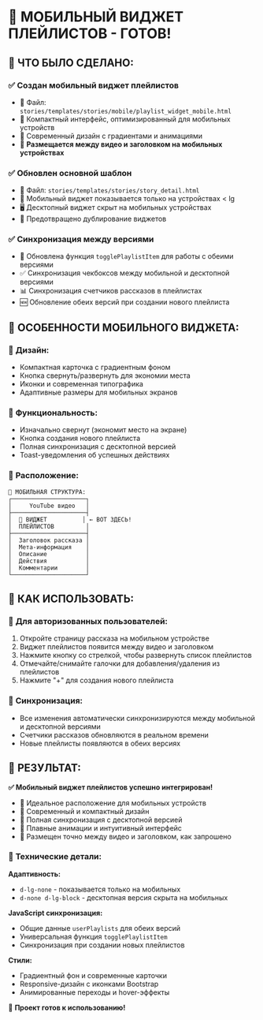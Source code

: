 # 📱 МОБИЛЬНЫЙ ВИДЖЕТ ПЛЕЙЛИСТОВ - ГОТОВ!

## 🎯 ЧТО БЫЛО СДЕЛАНО:

### ✅ **Создан мобильный виджет плейлистов**
- 📁 Файл: `stories/templates/stories/mobile/playlist_widget_mobile.html`
- 📱 Компактный интерфейс, оптимизированный для мобильных устройств
- 🎨 Современный дизайн с градиентами и анимациями
- 📍 **Размещается между видео и заголовком на мобильных устройствах**

### ✅ **Обновлен основной шаблон**
- 📁 Файл: `stories/templates/stories/story_detail.html`
- 📱 Мобильный виджет показывается только на устройствах < lg
- 🖥️ Десктопный виджет скрыт на мобильных устройствах
- 🔄 Предотвращено дублирование виджетов

### ✅ **Синхронизация между версиями**
- 🔄 Обновлена функция `togglePlaylistItem` для работы с обеими версиями
- ✅ Синхронизация чекбоксов между мобильной и десктопной версиями
- 📊 Синхронизация счетчиков рассказов в плейлистах
- 🆕 Обновление обеих версий при создании нового плейлиста

## 🎨 ОСОБЕННОСТИ МОБИЛЬНОГО ВИДЖЕТА:

### 📱 **Дизайн:**
- Компактная карточка с градиентным фоном
- Кнопка свернуть/развернуть для экономии места
- Иконки и современная типографика
- Адаптивные размеры для мобильных экранов

### 🔧 **Функциональность:**
- Изначально свернут (экономит место на экране)
- Кнопка создания нового плейлиста
- Полная синхронизация с десктопной версией
- Toast-уведомления об успешных действиях

### 🎯 **Расположение:**
```
📱 МОБИЛЬНАЯ СТРУКТУРА:
┌─────────────────────┐
│     YouTube видео   │
├─────────────────────┤
│  📱 ВИДЖЕТ          │ ← ВОТ ЗДЕСЬ!
│  ПЛЕЙЛИСТОВ         │
├─────────────────────┤
│  Заголовок рассказа │
│  Мета-информация    │
│  Описание           │
│  Действия           │
│  Комментарии        │
└─────────────────────┘
```

## 📝 КАК ИСПОЛЬЗОВАТЬ:

### 👤 **Для авторизованных пользователей:**
1. Откройте страницу рассказа на мобильном устройстве
2. Виджет плейлистов появится между видео и заголовком
3. Нажмите кнопку со стрелкой, чтобы развернуть список плейлистов
4. Отмечайте/снимайте галочки для добавления/удаления из плейлистов
5. Нажмите "+" для создания нового плейлиста

### 🔄 **Синхронизация:**
- Все изменения автоматически синхронизируются между мобильной и десктопной версиями
- Счетчики рассказов обновляются в реальном времени
- Новые плейлисты появляются в обеих версиях

## 🎉 РЕЗУЛЬТАТ:

**✅ Мобильный виджет плейлистов успешно интегрирован!**

- 📱 Идеальное расположение для мобильных устройств
- 🎨 Современный и компактный дизайн
- 🔄 Полная синхронизация с десктопной версией
- 💫 Плавные анимации и интуитивный интерфейс
- 📍 Размещен точно между видео и заголовком, как запрошено

### 🔧 **Технические детали:**

**Адаптивность:**
- `d-lg-none` - показывается только на мобильных
- `d-none d-lg-block` - десктопная версия скрыта на мобильных

**JavaScript синхронизация:**
- Общие данные `userPlaylists` для обеих версий
- Универсальная функция `togglePlaylistItem`
- Синхронизация при создании новых плейлистов

**Стили:**
- Градиентный фон и современные карточки
- Responsive-дизайн с иконками Bootstrap
- Анимированные переходы и hover-эффекты

🎯 **Проект готов к использованию!**
